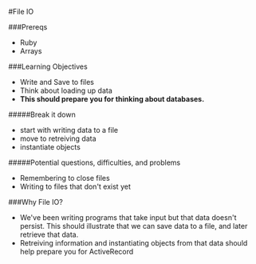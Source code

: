 #File IO

###Prereqs
- Ruby
- Arrays

###Learning Objectives
- Write and Save to files
- Think about loading up data
- **This should prepare you for thinking about databases.**


#####Break it down
- start with writing data to a file
- move to retreiving data
- instantiate objects

#####Potential questions, difficulties, and problems
- Remembering to close files
- Writing to files that don't exist yet

###Why File IO?
- We've been writing programs that take input but that data doesn't persist.
This should illustrate that we can save data to a file, and later retrieve that data.
- Retreiving information and instantiating objects from that data should help prepare you for ActiveRecord

